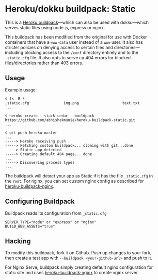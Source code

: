Heroku/dokku buildpack: Static
============================

This is a [Heroku buildpack](http://devcenter.heroku.com/articles/buildpack)—which can also be used with dokku—which serves static files using node.js, express or nginx.

This buildpack has been modified from the original for use with Docker containers that have a `www-data` user instead of a `www` user. It also has stricter policies on denying access to certain files and directories—including blocking access to the `/conf` directory entirely and to the `_static.cfg` file. It also opts to serve up 404 errors for blocked files/directories rather than 403 errors.

Usage
-----

Example usage:

    $ ls -R *
    _static.cfg                img.png                    text.txt
    ...

    $ heroku create --stack cedar --buildpack https://github.com/abhishekmunie/heroku-buildpack-static.git
    ...

    $ git push heroku master
    ...
    -----> Heroku receiving push
    -----> Fetching custom buildpack... cloning with git...done
    -----> Static app detected
    -----> Creating default 404 page... done
    ...
    -----> Discovering process types
    ...

The buildpack will detect your app as Static if it has the file `_static.cfg` in the `root`.
For nginx, you can set custom nginx config as described for [heroku-buildpack-nginx](https://github.com/abhishekmunie/heroku-buildpack-nginx).

Configuring Buildpack
---------------------

Buildpack reads its configuration from `_static.cfg`

    SERVER_TYPE="node" or "express" or "nginx"
    BUILD_WEB_ASSETS="true"

Hacking
-------

To modify this buildpack, fork it on Github. Push up changes to your fork, then
create a test app with `--buildpack <your-github-url>` and push to it.

For Nginx Serve, buildpack simply creating default nginx configuration for static site
and uses [heroku-buildpack-nginx](https://github.com/abhishekmunie/heroku-buildpack-nginx) to create nginx server.
